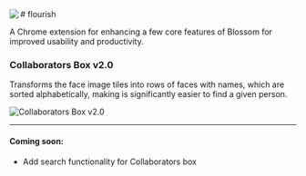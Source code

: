 <img align="left" src="http://i.imgur.com/dwGANBc.png">
# flourish

A Chrome extension for enhancing a few core features of Blossom for improved usability and productivity.

### Collaborators Box v2.0
Transforms the face image tiles into rows of faces with names, which are sorted alphabetically, making is significantly easier to find a given person.

![Collaborators Box v2.0](http://i.imgur.com/qzqqA5I.png)

---

#### Coming soon:
- Add search functionality for Collaborators box

